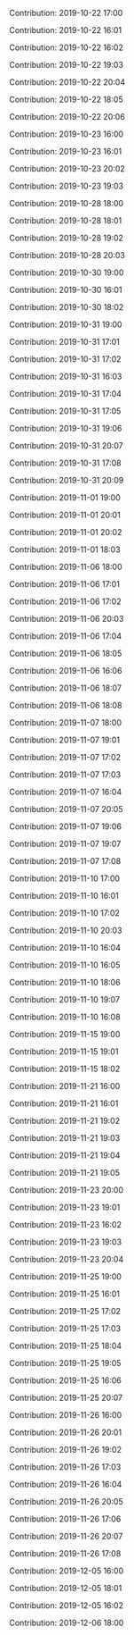 Contribution: 2019-10-22 17:00

Contribution: 2019-10-22 16:01

Contribution: 2019-10-22 16:02

Contribution: 2019-10-22 19:03

Contribution: 2019-10-22 20:04

Contribution: 2019-10-22 18:05

Contribution: 2019-10-22 20:06

Contribution: 2019-10-23 16:00

Contribution: 2019-10-23 16:01

Contribution: 2019-10-23 20:02

Contribution: 2019-10-23 19:03

Contribution: 2019-10-28 18:00

Contribution: 2019-10-28 18:01

Contribution: 2019-10-28 19:02

Contribution: 2019-10-28 20:03

Contribution: 2019-10-30 19:00

Contribution: 2019-10-30 16:01

Contribution: 2019-10-30 18:02

Contribution: 2019-10-31 19:00

Contribution: 2019-10-31 17:01

Contribution: 2019-10-31 17:02

Contribution: 2019-10-31 16:03

Contribution: 2019-10-31 17:04

Contribution: 2019-10-31 17:05

Contribution: 2019-10-31 19:06

Contribution: 2019-10-31 20:07

Contribution: 2019-10-31 17:08

Contribution: 2019-10-31 20:09

Contribution: 2019-11-01 19:00

Contribution: 2019-11-01 20:01

Contribution: 2019-11-01 20:02

Contribution: 2019-11-01 18:03

Contribution: 2019-11-06 18:00

Contribution: 2019-11-06 17:01

Contribution: 2019-11-06 17:02

Contribution: 2019-11-06 20:03

Contribution: 2019-11-06 17:04

Contribution: 2019-11-06 18:05

Contribution: 2019-11-06 16:06

Contribution: 2019-11-06 18:07

Contribution: 2019-11-06 18:08

Contribution: 2019-11-07 18:00

Contribution: 2019-11-07 19:01

Contribution: 2019-11-07 17:02

Contribution: 2019-11-07 17:03

Contribution: 2019-11-07 16:04

Contribution: 2019-11-07 20:05

Contribution: 2019-11-07 19:06

Contribution: 2019-11-07 19:07

Contribution: 2019-11-07 17:08

Contribution: 2019-11-10 17:00

Contribution: 2019-11-10 16:01

Contribution: 2019-11-10 17:02

Contribution: 2019-11-10 20:03

Contribution: 2019-11-10 16:04

Contribution: 2019-11-10 16:05

Contribution: 2019-11-10 18:06

Contribution: 2019-11-10 19:07

Contribution: 2019-11-10 16:08

Contribution: 2019-11-15 19:00

Contribution: 2019-11-15 19:01

Contribution: 2019-11-15 18:02

Contribution: 2019-11-21 16:00

Contribution: 2019-11-21 16:01

Contribution: 2019-11-21 19:02

Contribution: 2019-11-21 19:03

Contribution: 2019-11-21 19:04

Contribution: 2019-11-21 19:05

Contribution: 2019-11-23 20:00

Contribution: 2019-11-23 19:01

Contribution: 2019-11-23 16:02

Contribution: 2019-11-23 19:03

Contribution: 2019-11-23 20:04

Contribution: 2019-11-25 19:00

Contribution: 2019-11-25 16:01

Contribution: 2019-11-25 17:02

Contribution: 2019-11-25 17:03

Contribution: 2019-11-25 18:04

Contribution: 2019-11-25 19:05

Contribution: 2019-11-25 16:06

Contribution: 2019-11-25 20:07

Contribution: 2019-11-26 16:00

Contribution: 2019-11-26 20:01

Contribution: 2019-11-26 19:02

Contribution: 2019-11-26 17:03

Contribution: 2019-11-26 16:04

Contribution: 2019-11-26 20:05

Contribution: 2019-11-26 17:06

Contribution: 2019-11-26 20:07

Contribution: 2019-11-26 17:08

Contribution: 2019-12-05 16:00

Contribution: 2019-12-05 18:01

Contribution: 2019-12-05 16:02

Contribution: 2019-12-06 18:00

